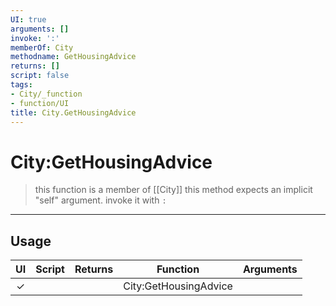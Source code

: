 ```yaml
---
UI: true
arguments: []
invoke: ':'
memberOf: City
methodname: GetHousingAdvice
returns: []
script: false
tags:
- City/_function
- function/UI
title: City.GetHousingAdvice
---
```

# City:GetHousingAdvice
> this function is a member of [[City]]
> this method expects an implicit "self" argument. invoke it with `:`
-----
## Usage
|  UI | Script | Returns | Function | Arguments |
|:---:|:------:|-------:|:--------:|:---------|
|✓| ||City:GetHousingAdvice||
